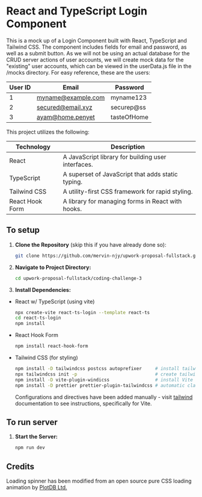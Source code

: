 # React and TypeScript Login Component

This is a mock up of a Login Component built with React, TypeScript and Tailwind CSS. The component includes fields for email and password, as well as a submit button. As we will not be using an actual database for the CRUD server actions of user accounts, we will create mock data for the "existing" user accounts, which can be viewed in the userData.js file in the /mocks directory. For easy reference, these are the users:

| User ID | Email              | Password    |
| ------- | ------------------ | ----------- |
| 1       | myname@example.com | myname123   |
| 2       | secured@email.xyz  | securep@ss  |
| 3       | ayam@home.penyet   | tasteOfHome |

This project utilizes the following:

| Technology      | Description                                        |
| --------------- | -------------------------------------------------- |
| React           | A JavaScript library for building user interfaces. |
| TypeScript      | A superset of JavaScript that adds static typing.  |
| Tailwind CSS    | A utility-first CSS framework for rapid styling.   |
| React Hook Form | A library for managing forms in React with hooks.  |

## To setup

1. **Clone the Repository** (skip this if you have already done so):

   ```bash
   git clone https://github.com/mervin-njy/upwork-proposal-fullstack.git
   ```

2. **Navigate to Project Directory:**

   ```bash
   cd upwork-proposal-fullstack/coding-challenge-3
   ```

3. **Install Dependencies:**

- React w/ TypeScript (using vite)

  ```bash
  npx create-vite react-ts-login --template react-ts
  cd react-ts-login
  npm install
  ```

- React Hook Form

  ```bash
  npm install react-hook-form

  ```

- Tailwind CSS (for styling)

  ```bash
  npm install -D tailwindcss postcss autoprefixer     # install tailwindcss
  npx tailwindcss init -p                             # create tailwind.config.js file
  npm install -D vite-plugin-windicss                 # install Vite Tailwind CSS plugin to automatically integrate Tailwind CSS styles during development
  npm install -D prettier prettier-plugin-tailwindcss # automatic class sorting with Prettier
  ```

  Configurations and directives have been added manually - visit [tailwind](https://tailwindcss.com/docs/guides/vite) documentation to see instructions, specifically for Vite.

## To run server

1. **Start the Server:**

   ```bash
   npm run dev
   ```

## Credits

Loading spinner has been modified from an open source pure CSS loading animation by [PlotDB Ltd.](https://loading.io/css/)
